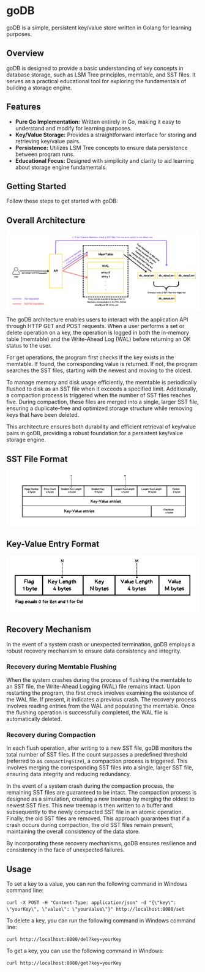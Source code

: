 # goDB

goDB is a simple, persistent key/value store written in Golang for learning purposes.

## Overview

goDB is designed to provide a basic understanding of key concepts in database storage, such as LSM Tree principles, memtable, and SST files. It serves as a practical educational tool for exploring the fundamentals of building a storage engine.

## Features

- **Pure Go Implementation:** Written entirely in Go, making it easy to understand and modify for learning purposes.
- **Key/Value Storage:** Provides a straightforward interface for storing and retrieving key/value pairs.
- **Persistence:** Utilizes LSM Tree concepts to ensure data persistence between program runs.
- **Educational Focus:** Designed with simplicity and clarity to aid learning about storage engine fundamentals.

## Getting Started

Follow these steps to get started with goDB:


##  Overall Architecture

![goDB Architecture](https://github.com/AminIdr/goDB/blob/main/images/KV%20Architecture.png?raw=true)

The goDB architecture enables users to interact with the application API through HTTP GET and POST requests. When a user performs a set or delete operation on a key, the operation is logged in both the in-memory table (memtable) and the Write-Ahead Log (WAL) before returning an OK status to the user.

For get operations, the program first checks if the key exists in the memtable. If found, the corresponding value is returned. If not, the program searches the SST files, starting with the newest and moving to the oldest.

To manage memory and disk usage efficiently, the memtable is periodically flushed to disk as an SST file when it exceeds a specified limit. Additionally, a compaction process is triggered when the number of SST files reaches five. During compaction, these files are merged into a single, larger SST file, ensuring a duplicate-free and optimized storage structure while removing keys that have been deleted.

This architecture ensures both durability and efficient retrieval of key/value pairs in goDB, providing a robust foundation for a persistent key/value storage engine.

##  SST File Format

![goDB Architecture](https://github.com/AminIdr/goDB/blob/main/images/SST%20File%20Format.png)

##  Key-Value Entry Format

![goDB Architecture](https://github.com/AminIdr/goDB/blob/main/images/Entry%20Format.png?raw=true)

## Recovery Mechanism

In the event of a system crash or unexpected termination, goDB employs a robust recovery mechanism to ensure data consistency and integrity.

### Recovery during Memtable Flushing

When the system crashes during the process of flushing the memtable to an SST file, the Write-Ahead Logging (WAL) file remains intact. Upon restarting the program, the first check involves examining the existence of the WAL file. If present, it indicates a previous crash. The recovery process involves reading entries from the WAL and populating the memtable. Once the flushing operation is successfully completed, the WAL file is automatically deleted.

### Recovery during Compaction

In each flush operation, after writing to a new SST file, goDB monitors the total number of SST files. If the count surpasses a predefined threshold (referred to as `compactingSize`), a compaction process is triggered. This involves merging the corresponding SST files into a single, larger SST file, ensuring data integrity and reducing redundancy.

In the event of a system crash during the compaction process, the remaining SST files are guaranteed to be intact. The compaction process is designed as a simulation, creating a new treemap by merging the oldest to newest SST files. This new treemap is then written to a buffer and subsequently to the newly compacted SST file in an atomic operation. Finally, the old SST files are removed. This approach guarantees that if a crash occurs during compaction, the old SST files remain present, maintaining the overall consistency of the data store.

By incorporating these recovery mechanisms, goDB ensures resilience and consistency in the face of unexpected failures.


## Usage
To set a key to a value, you can run the following command in Windows command line:

`curl -X POST -H "Content-Type: application/json" -d "{\"key\": \"yourKey\", \"value\": \"yourValue\"}" http://localhost:8080/set`

To delete a key, you can run the following command in Windows command line:

`curl http://localhost:8080/del?key=yourKey`

To get a key, you can use the following command in Windows:

`curl http://localhost:8080/get?key=yourKey`
